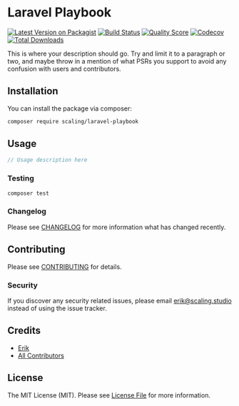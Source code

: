 # Laravel Playbook

[![Latest Version on Packagist](https://img.shields.io/packagist/v/scaling/laravel-playbook.svg?style=flat-square)](https://packagist.org/packages/scaling/laravel-playbook)
[![Build Status](https://img.shields.io/travis/teamscaling/laravel-playbook/master.svg?style=flat-square)](https://travis-ci.org/teamscaling/laravel-playbook)
[![Quality Score](https://img.shields.io/scrutinizer/g/teamscaling/laravel-playbook.svg?style=flat-square)](https://scrutinizer-ci.com/g/teamscaling/laravel-playbook)
[![Codecov](https://codecov.io/gh/teamscaling/laravel-playbook/branch/master/graph/badge.svg)](https://codecov.io/gh/teamscaling/laravel-playbook)
[![Total Downloads](https://img.shields.io/packagist/dt/scaling/laravel-playbook.svg?style=flat-square)](https://packagist.org/packages/scaling/laravel-playbook)

This is where your description should go. Try and limit it to a paragraph or two, and maybe throw in a mention of what PSRs you support to avoid any confusion with users and contributors.

## Installation

You can install the package via composer:

```bash
composer require scaling/laravel-playbook
```

## Usage

``` php
// Usage description here
```

### Testing

``` bash
composer test
```

### Changelog

Please see [CHANGELOG](CHANGELOG.md) for more information what has changed recently.

## Contributing

Please see [CONTRIBUTING](CONTRIBUTING.md) for details.

### Security

If you discover any security related issues, please email erik@scaling.studio instead of using the issue tracker.

## Credits

- [Erik](https://github.com/eriktisme)
- [All Contributors](../../contributors)

## License

The MIT License (MIT). Please see [License File](LICENSE.md) for more information.

